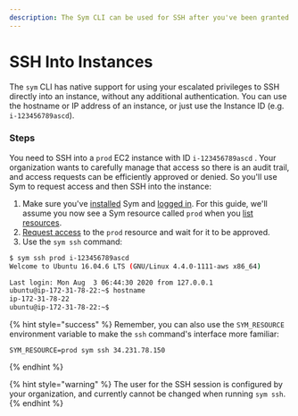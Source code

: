 ```yaml
---
description: The Sym CLI can be used for SSH after you've been granted access.
---
```


# SSH Into Instances

The `sym` CLI has native support for using your escalated privileges to SSH directly into an instance, without any additional authentication. You can use the hostname or IP address of an instance, or just use the Instance ID \(e.g. `i-123456789ascd`\).

### Steps

You need to SSH into a `prod` EC2 instance with ID `i-123456789ascd` . Your organization wants to carefully manage that access so there is an audit trail, and access requests can be efficiently approved or denied. So you'll use Sym to request access and then SSH into the instance:

1. Make sure you've [installed](../setup/install/) Sym and [logged in](../setup/login.md). For this guide, we'll assume you now see a Sym resource called `prod` when you [list resources](../setup/list-resources.md).
2. [Request access](../setup/request-access.md) to the `prod` resource and wait for it to be approved. 
3. Use the `sym ssh` command:

```bash
$ sym ssh prod i-123456789ascd
Welcome to Ubuntu 16.04.6 LTS (GNU/Linux 4.4.0-1111-aws x86_64)

Last login: Mon Aug  3 06:44:30 2020 from 127.0.0.1
ubuntu@ip-172-31-78-22:~$ hostname
ip-172-31-78-22
ubuntu@ip-172-31-78-22:~$
```

{% hint style="success" %}
Remember,  you can also use the `SYM_RESOURCE` environment variable to make the `ssh` command's interface more familiar:

```text
SYM_RESOURCE=prod sym ssh 34.231.78.150
```
{% endhint %}

{% hint style="warning" %}
The user for the SSH session is configured by your organization, and currently cannot be changed when running `sym ssh`. 
{% endhint %}



